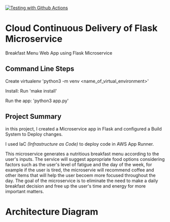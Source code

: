[![Testing with Github Actions](https://github.com/nigelmalaba1/WebApp/actions/workflows/main.yml/badge.svg)](https://github.com/nigelmalaba1/WebApp/actions/workflows/main.yml)


# Cloud Continuous Delivery of Flask Microservice 
Breakfast Menu Web App using Flask Microservice

## Command Line Steps

Create virtualenv 'python3 -m venv <name_of_virtual_environment>'

Install: Run 'make install'

Run the app: 'python3 app.py'

## Project Summary 

in this project, I created a Microservice app in Flask and configured a Build System to Deploy changes. 

I used IaC *(Infrastructure as Code)* to deploy code in AWS App Runner.

This microservice generates a nutritious breakfast menu according to the user's inputs. The service will suggest appropriate food options considering factors such as the user's level of fatigue and the day of the week, for example if the user is tired, the microservie will recommend coffee and other items that will help the user becoem more focused throughout the day. The goal of the microservice is to eliminate the need to make a daily breakfast decision and free up the user's time and energy for more important matters.


# Architecture Diagram 



